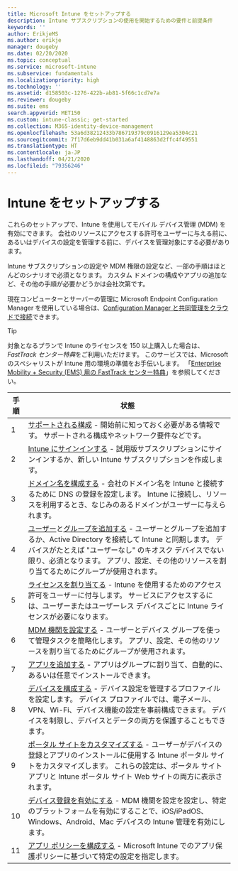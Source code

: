 ```yaml
---
title: Microsoft Intune をセットアップする
description: Intune サブスクリプションの使用を開始するための要件と前提条件
keywords: ''
author: ErikjeMS
ms.author: erikje
manager: dougeby
ms.date: 02/20/2020
ms.topic: conceptual
ms.service: microsoft-intune
ms.subservice: fundamentals
ms.localizationpriority: high
ms.technology: ''
ms.assetid: d158503c-1276-422b-ab81-5f66c1cd7e7a
ms.reviewer: dougeby
ms.suite: ems
search.appverid: MET150
ms.custom: intune-classic; get-started
ms.collection: M365-identity-device-management
ms.openlocfilehash: 53a6d38212433b786719379c0916129ea5304c21
ms.sourcegitcommit: 7f17d6eb9dd41b031a6af4148863d2ffc4f49551
ms.translationtype: HT
ms.contentlocale: ja-JP
ms.lasthandoff: 04/21/2020
ms.locfileid: "79356246"
---
```

# <a name="set-up-intune"></a>Intune をセットアップする

これらのセットアップで、Intune を使用してモバイル デバイス管理 (MDM) を有効にできます。 会社のリソースにアクセスする許可をユーザーに与える前に、あるいはデバイスの設定を管理する前に、デバイスを管理対象にする必要があります。

Intune サブスクリプションの設定や MDM 権限の設定など、一部の手順はほとんどのシナリオで必須となります。 カスタム ドメインの構成やアプリの追加など、その他の手順が必要かどうかは会社次第です。

現在コンピューターとサーバーの管理に Microsoft Endpoint Configuration Manager を使用している場合は、[Configuration Manager と共同管理をクラウドで接続](https://docs.microsoft.com/configmgr/comanage/overview)できます。

>[!TIP]
>対象となるプランで Intune のライセンスを 150 以上購入した場合は、*FastTrack センター特典*をご利用いただけます。 このサービスでは、Microsoft のスペシャリストが Intune 用の環境の準備をお手伝いします。 「[Enterprise Mobility + Security (EMS) 用の FastTrack センター特典](https://docs.microsoft.com/enterprise-mobility-security/Solutions/enterprise-mobility-fasttrack-program)」を参照してください。

| 手順 | 状態  |
|---|---|
|   1   | [サポートされる構成](supported-devices-browsers.md) - 開始前に知っておく必要がある情報です。 サポートされる構成やネットワーク要件などです。|
|   2   |  [Intune にサインインする](account-sign-up.md) - 試用版サブスクリプションにサインインするか、新しい Intune サブスクリプションを作成します。 |
|   3   | [ドメイン名を構成する](custom-domain-name-configure.md) - 会社のドメイン名を Intune と接続するために DNS の登録を設定します。 Intune に接続し、リソースを利用するとき、なじみのあるドメインがユーザーに与えられます。 |
|   4   | [ユーザー](users-add.md)と[グループを追加する](groups-add.md) - ユーザーとグループを追加するか、Active Directory を接続して Intune と同期します。 デバイスがたとえば "ユーザーなし" のキオスク デバイスでない限り、必須となります。 アプリ、設定、その他のリソースを割り当てるためにグループが使用されます。|
|   5   | [ライセンスを割り当てる](licenses-assign.md) - Intune を使用するためのアクセス許可をユーザーに付与します。 サービスにアクセスするには、ユーザーまたはユーザーレス デバイスごとに Intune ライセンスが必要になります。 |
|   6   | [MDM 機関を設定する](mdm-authority-set.md) - ユーザーとデバイス グループを使って管理タスクを簡略化します。 アプリ、設定、その他のリソースを割り当てるためにグループが使用されます。 |
|   7   | [アプリを追加する](../apps/apps-add.md) - アプリはグループに割り当て、自動的に、あるいは任意でインストールできます。 |
|   8   | [デバイスを構成する](../configuration/device-profiles.md) - デバイス設定を管理するプロファイルを設定します。 デバイス プロファイルでは、電子メール、VPN、Wi-Fi、デバイス機能の設定を事前構成できます。 デバイスを制限し、デバイスとデータの両方を保護することもできます。 |
|   9   |  [ポータル サイトをカスタマイズする](../apps/company-portal-app.md) - ユーザーがデバイスの登録とアプリのインストールに使用する Intune ポータル サイトをカスタマイズします。 これらの設定は、ポータル サイト アプリと Intune ポータル サイト Web サイトの両方に表示されます。       |
|  10   | [デバイス登録を有効にする](mdm-authority-set.md) - MDM 機関を設定を設定し、特定のプラットフォームを有効にすることで、iOS/iPadOS、Windows、Android、Mac デバイスの Intune 管理を有効にします。 |
|  11   |  [アプリ ポリシーを構成する](../apps/app-protection-policy.md) - Microsoft Intune でのアプリ保護ポリシーに基づいて特定の設定を指定します。 |
